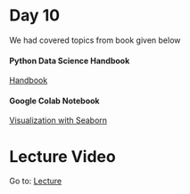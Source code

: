 # Day 10

We had covered topics from book given below

#### Python Data Science Handbook

[Handbook](https://colab.research.google.com/github/jakevdp/PythonDataScienceHandbook/blob/master/notebooks/Index.ipynb)

#### Google Colab Notebook

[Visualization with Seaborn](https://colab.research.google.com/github/jakevdp/PythonDataScienceHandbook/blob/master/notebooks/04.14-Visualization-With-Seaborn.ipynb)

# Lecture Video

Go to: [Lecture](https://www.youtube.com/watch?v=uHbBBVL-nXI)
